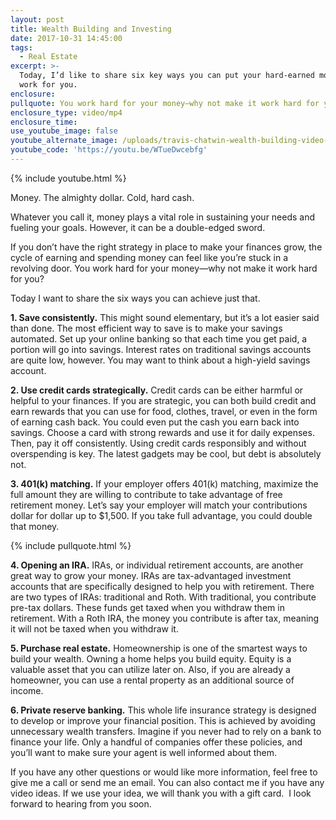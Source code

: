 ```yaml
---
layout: post
title: Wealth Building and Investing
date: 2017-10-31 14:45:00
tags:
  - Real Estate
excerpt: >-
  Today, I’d like to share six key ways you can put your hard-earned money to
  work for you.
enclosure:
pullquote: You work hard for your money—why not make it work hard for you?
enclosure_type: video/mp4
enclosure_time:
use_youtube_image: false
youtube_alternate_image: /uploads/travis-chatwin-wealth-building-video-youtube-2.jpg
youtube_code: 'https://youtu.be/WTueDwcebfg'
---
```



{% include youtube.html %}

Money. The almighty dollar. Cold, hard cash.

Whatever you call it, money plays a vital role in sustaining your needs and fueling your goals. However, it can be a double-edged sword.

If you don’t have the right strategy in place to make your finances grow, the cycle of earning and spending money can feel like you’re stuck in a revolving door. You work hard for your money—why not make it work hard for you?

Today I want to share the six ways you can achieve just that.

**1. Save consistently.** This might sound elementary, but it’s a lot easier said than done. The most efficient way to save is to make your savings automated. Set up your online banking so that each time you get paid, a portion will go into savings. Interest rates on traditional savings accounts are quite low, however. You may want to think about a high-yield savings account.

**2. Use credit cards strategically.** Credit cards can be either harmful or helpful to your finances. If you are strategic, you can both build credit and earn rewards that you can use for food, clothes, travel, or even in the form of earning cash back. You could even put the cash you earn back into savings. Choose a card with strong rewards and use it for daily expenses. Then, pay it off consistently. Using credit cards responsibly and without overspending is key. The latest gadgets may be cool, but debt is absolutely not.

**3. 401(k) matching.** If your employer offers 401(k) matching, maximize the full amount they are willing to contribute to take advantage of free retirement money. Let’s say your employer will match your contributions dollar for dollar up to $1,500. If you take full advantage, you could double that money.

{% include pullquote.html %}

**4. Opening an IRA.** IRAs, or individual retirement accounts, are another great way to grow your money. IRAs are tax-advantaged investment accounts that are specifically designed to help you with retirement. There are two types of IRAs: traditional and Roth. With traditional, you contribute pre-tax dollars. These funds get taxed when you withdraw them in retirement. With a Roth IRA, the money you contribute is after tax, meaning it will not be taxed when you withdraw it.

**5. Purchase real estate.** Homeownership is one of the smartest ways to build your wealth. Owning a home helps you build equity. Equity is a valuable asset that you can utilize later on. Also, if you are already a homeowner, you can use a rental property as an additional source of income.

**6. Private reserve banking.** This whole life insurance strategy is designed to develop or improve your financial position. This is achieved by avoiding unnecessary wealth transfers. Imagine if you never had to rely on a bank to finance your life. Only a handful of companies offer these policies, and you’ll want to make sure your agent is well informed about them.

If you have any other questions or would like more information, feel free to give me a call or send me an email. You can also contact me if you have any video ideas. If we use your idea, we will thank you with a gift card.  I look forward to hearing from you soon.